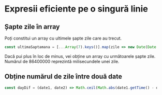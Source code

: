 # Expresii eficiente pe o singură linie

## Șapte zile în array

Poți constitui un array cu ultimele șapte zile care au trecut.

```javascript
const ultimaSaptamana = [...Array(7).keys()].map(zile => new Date(Date.now() - 86400000 * zile));
```

Dacă pui plus în loc de minus, vei obține un array cu următoarele șapte zile. Numărul de 86400000 reprezintă milisecundele unei zile.

## Obține numărul de zile între două date

```javascript
const dayDif = (date1, date2) => Math.ceil(Math.abs(date1.getTime() - date2.getTime()) / 86400000);
```

